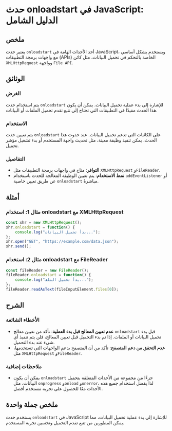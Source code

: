 <!--
Meta Description: # حدث onloadstart في JavaScript: الدليل الشامل ## ملخص يعتبر حدث `onloadstart` أحد الأحداث الهامة في JavaScript، ويستخدم بشكل أساسي مع واجهات برمجة ال...
Meta Keywords: onloadstart, تحميل, البيانات, بدء, filereader
-->

# حدث onloadstart في JavaScript: الدليل الشامل

## ملخص
يعتبر حدث `onloadstart` أحد الأحداث الهامة في JavaScript، ويستخدم بشكل أساسي مع واجهات برمجة التطبيقات (APIs) الخاصة بالتحكم في تحميل البيانات، مثل كائن `XMLHttpRequest` وواجهة `File API`.

## الوثائق
### الغرض
يتم استخدام حدث `onloadstart` للإشارة إلى بدء عملية تحميل البيانات. يمكن أن يكون هذا الحدث مفيدًا في التطبيقات التي تحتاج إلى تتبع تقدم تحميل الملفات أو البيانات.

### الاستخدام
يتم تعيين حدث `onloadstart` على الكائنات التي تدعم تحميل البيانات. عند حدوث هذا الحدث، يمكن تنفيذ وظيفة معينة، مثل تحديث واجهة المستخدم أو بدء تشغيل مؤشر تحميل.

### التفاصيل
- **التوافر**: متاح في واجهات برمجة التطبيقات مثل `XMLHttpRequest` و`FileReader`.
- **نمط الاستخدام**: يتم تعيين الوظيفة المعالجة للحدث باستخدام `addEventListener` أو عن طريق تعيين خاصية `onloadstart` مباشرةً.

## أمثلة
### مثال 1: استخدام onloadstart مع XMLHttpRequest
```javascript
const xhr = new XMLHttpRequest();
xhr.onloadstart = function() {
    console.log("بدأ تحميل البيانات...");
};
xhr.open("GET", "https://example.com/data.json");
xhr.send();
```

### مثال 2: استخدام onloadstart مع FileReader
```javascript
const fileReader = new FileReader();
fileReader.onloadstart = function() {
    console.log("بدأ تحميل الملف...");
};
fileReader.readAsText(fileInputElement.files[0]);
```

## الشرح
### الأخطاء الشائعة
- **عدم تعيين المعالج قبل بدء العملية**: تأكد من تعيين معالج `onloadstart` قبل بدء تحميل البيانات أو الملفات. إذا تم بدء التحميل قبل تعيين المعالج، فلن يتم تنفيذ أي شيء عند بدء التحميل.
- **عدم التحقق من دعم المتصفح**: تأكد من أن المتصفح يدعم الواجهات التي تستخدمها، مثل `XMLHttpRequest` و`FileReader`.

### ملاحظات إضافية
- يمكن أن يكون `onloadstart` جزءًا من مجموعة من الأحداث المتعلقة بتحميل البيانات، مثل `onprogress` و`onload` و`onerror`، لذا يفضل استخدام جميع هذه الأحداث معًا للحصول على تجربة مستخدم أفضل.

## ملخص جملة واحدة
يستخدم حدث `onloadstart` في JavaScript للإشارة إلى بدء عملية تحميل البيانات، مما يمكن المطورين من تتبع تقدم التحميل وتحسين تجربة المستخدم.